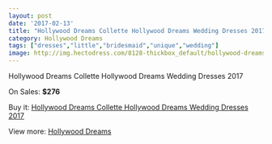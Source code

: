 ```yaml
---
layout: post
date: '2017-02-13'
title: "Hollywood Dreams Collette Hollywood Dreams Wedding Dresses 2017"
category: Hollywood Dreams
tags: ["dresses","little","bridesmaid","unique","wedding"]
image: http://img.hectodress.com/8128-thickbox_default/hollywood-dreams-collette-hollywood-dreams-wedding-dresses-2013.jpg
---
```

Hollywood Dreams Collette Hollywood Dreams Wedding Dresses 2017

On Sales: **$276**
<a href="https://www.hectodress.com/hollywood-dreams/4114-hollywood-dreams-collette-hollywood-dreams-wedding-dresses-2013.html"><amp-img layout="responsive" width="600" height="600" src="//img.hectodress.com/8128-thickbox_default/hollywood-dreams-collette-hollywood-dreams-wedding-dresses-2013.jpg" alt="Hollywood Dreams Collette Hollywood Dreams Wedding Dresses 2017 0" /></a>

Buy it: [Hollywood Dreams Collette Hollywood Dreams Wedding Dresses 2017](https://www.hectodress.com/hollywood-dreams/4114-hollywood-dreams-collette-hollywood-dreams-wedding-dresses-2013.html "Hollywood Dreams Collette Hollywood Dreams Wedding Dresses 2017")

View more: [Hollywood Dreams](https://www.hectodress.com/72-hollywood-dreams "Hollywood Dreams")